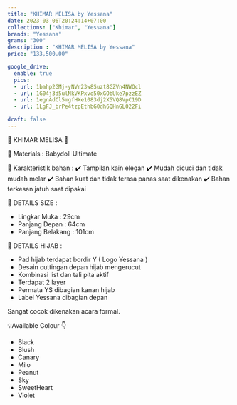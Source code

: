 ```yaml
---
title: "KHIMAR MELISA by Yessana"
date: 2023-03-06T20:24:14+07:00
collections: ["Khimar", "Yessana"]
brands: "Yessana"
grams: "300"
description : "KHIMAR MELISA by Yessana"
price: "133,500.00"

google_drive:
  enable: true
  pics:
  - url: 1bahp2GMj-yNVr23w8Suzt8GZVn4NWQcl
  - url: 1G04j3d5ulNkVKPxvo50xGObUke7pzzEZ
  - url: 1egnAdCl5mgfHXe1083dj2X5VQ8VpC19D
  - url: 1LgFJ_brPe4tzpEthbG0dh6QHnGL022Fi

draft: false
---
```


🌸 KHIMAR MELISA 🌸

💎 Materials : Babydoll Ultimate

💎 Karakteristik bahan :
✔️ Tampilan kain elegan
✔️ Mudah dicuci dan tidak mudah melar
✔️ Bahan kuat dan tidak terasa panas saat dikenakan
✔️ Bahan terkesan jatuh saat dipakai

💎 DETAILS SIZE :
- Lingkar Muka : 29cm
- Panjang Depan : 64cm
- Panjang Belakang : 101cm

💎 DETAILS HIJAB :
- Pad hijab terdapat bordir Y ( Logo Yessana )
- Desain cuttingan depan hijab mengerucut
- Kombinasi list dan tali pita aktif
- Terdapat 2 layer
- Permata YS dibagian kanan hijab
- Label Yessana dibagian depan

Sangat cocok dikenakan acara formal.

💡Available Colour 👇
- Black
- Blush
- Canary
- Milo
- Peanut
- Sky
- SweetHeart
- Violet
